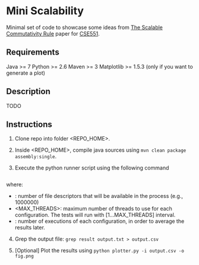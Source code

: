 
Mini Scalability 
=================

Minimal set of code to showcase some ideas from [The Scalable Commutativity Rule](https://pdos.csail.mit.edu/papers/commutativity:tocs.pdf) paper for [CSE551](https://courses.cs.washington.edu/courses/cse551/17wi/).

Requirements
------------
Java >= 7
Python >= 2.6
Maven >= 3
Matplotlib >= 1.5.3 (only if you want to generate a plot)

Description
-----------

TODO

Instructions
------------

1. Clone repo into folder <REPO_HOME>.

2. Inside <REPO_HOME>, compile java sources using ```mvn clean package assembly:single```.

3. Execute the python runner script using the following command
    ```python -u <REPO_HOME>/runner.py -e <REPO_HOME>/target/mini-scalability-jar-with-dependencies.jar -d <DESCRIPTORS> -m <MAX_THREADS> -t <TIMES> > output.txt

  where:
  * <DESCRIPTORS>: number of file descriptors that will be available in the process (e.g., 1000000)
  * <MAX_THREADS>: maximum number of threads to use for each configuration. The tests will run with [1...MAX_THREADS] interval.
  * <TIMES>: number of executions of each configuration, in order to average the results later.

4. Grep the output file: ```grep result output.txt > output.csv```

5. [Optional] Plot the results using ```python plotter.py -i output.csv -o fig.png```




